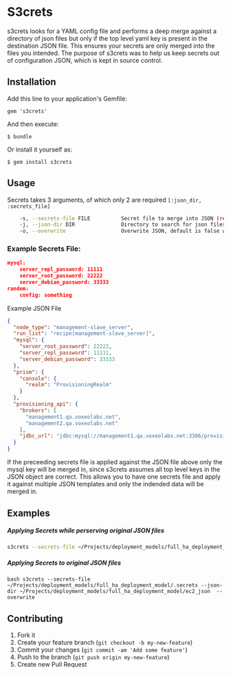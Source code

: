 # S3crets

s3crets looks for a YAML config file and performs a deep merge against a directory of json files but only if the top level yaml key is present in the destination JSON file.  This ensures your secrets are only merged into the files you intended.  The purpose of s3crets was to help us keep secrets out of configuration JSON, which is kept in source control.

## Installation

Add this line to your application's Gemfile:

    gem 's3crets'

And then execute:

    $ bundle

Or install it yourself as:

    $ gem install s3crets

## Usage

Secrets takes 3 arguments, of which only 2 are required `[:json_dir, :secrets_file]`

```bash
    -s, --secrets-file FILE          Secret file to merge into JSON (required)
    -j, --json-dir DIR               Directory to search for json files (required)
    -o, --overwrite                  Overwrite JSON, default is false which will add '.new' to the file name, eg: something.json -> something.new.json
```

### Example Secrets File:

```json
mysql:
    server_repl_password: 11111
    server_root_password: 22222
    server_debian_password: 33333
random:
    config: something
```

Example JSON File

```json
{
  "node_type": "management-slave_server",
  "run_list": "recipe[management-slave_server]",
  "mysql": {
    "server_root_password": 22222,
    "server_repl_password": 11111,
    "server_debian_password": 33333
  },
  "prism": {
    "console": {
      "realm": "ProvisioningRealm"
    }
  },
  "provisioning_api": {
    "brokers": [
      "management1.qa.voxeolabs.net",
      "management2.qa.voxeolabs.net"
    ],
    "jdbc_url": "jdbc:mysql://management1.qa.voxeolabs.net:3306/provisioning"
  }
}
```

If the preceeding secrets file is applied against the JSON file above only the mysql key will be merged in, since s3crets assumes all top level keys in the JSON object are correct.  This allows you to have one secrets file and apply it against multiple JSON templates and only the indended data will be merged in.

## Examples

##### Applying Secrets while perserving original JSON files
```bash
s3crets --secrets-file ~/Projects/deployment_models/full_ha_deployment_model/.secrets --json-dir ~/Projects/deployment_models/full_ha_deployment_model/ec2_json
```

##### Applying Secrets to original JSON files
`bash
s3crets --secrets-file ~/Projects/deployment_models/full_ha_deployment_model/.secrets --json-dir ~/Projects/deployment_models/full_ha_deployment_model/ec2_json  --overwrite
`
## Contributing

1. Fork it
2. Create your feature branch (`git checkout -b my-new-feature`)
3. Commit your changes (`git commit -am 'Add some feature'`)
4. Push to the branch (`git push origin my-new-feature`)
5. Create new Pull Request
